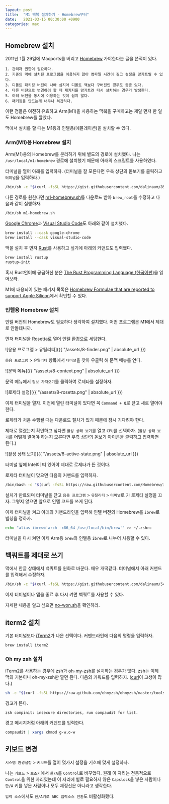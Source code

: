 ```yaml
---
layout: post
title:  "M1 맥북 설치하기 - Homebrew부터"
date:   2021-03-15 00:30:00 +0900
categories: mac
---
```


## Homebrew 설치

2011년 1월 29일에 Macports를 버리고 [Homebrew](https://brew.sh) 가야한다는 글을 쓴적이 있다.

```
1. 관리자 권한이 필요하다.
2. 기존의 맥에 설치된 프로그램을 이용하지 않아 컴파일 시간이 길고 설정을 망가트릴 수 있다.
3. 디폴트 패키징 버전이 나빠 심지어 디폴트 맥보다 구버전인 경우도 종종 있다.
4. 다른 버전으로 변경하려 할 때 패키지를 망가트려 다시 설치하는 경우가 발생한다.
5. 여러 버전을 동시에 이용하는 것이 쉽지 않다.
6. 패키징을 만드는게 너무나 복잡하다.
```

이런 점들은 여전히 유효하고 Arm(M1)을 사용하는 맥북을 구매하고는 제일 먼저 한 일도 Homebrew를 깔았다. 

맥에서 설치를 할 때는 M1용과 인텔용(에뮬레이션)을 설치할 수 있다.

### Arm(M1)용 Homebrew 설치

Arm(M1)용의 Homebrew를 분리하기 위해 별도의 경로에 설치했다. 나는 `/usr/local/m1-homebrew` 경로에 설치했기 때문에 아래의 스크립트를 사용하였다.

터미널을 열어 아래를 입력하자. (터미널을 잘 모른다면 우측 상단의 돋보기를 클릭하고 `터미널`을 입력하라.)

```sh
/bin/sh -c "$(curl -fsSL https://gist.githubusercontent.com/dalinaum/85cd0806d0d23272bc42a44375d19fbf/raw/7a198d0b90b70031ff0892c028e47a8abcf82f73/m1-homebrew.sh)"
```

다른 경로를 원한다면 [m1-homebrew.sh](/usr/local/m1-homebrew)를 다운로드 받아 `brew_root`를 수정하고 다음과 같이 실행하자.

```sh
/bin/sh m1-homebrew.sh
```

[Google Chrome](https://www.google.com/intl/ko/chrome/)과 [Visual Studio Code](https://code.visualstudio.com)도 아래와 같이 설치했다.

```sh
brew install --cask google-chrome
brew install --cask visual-studio-code
```

맥을 설치 후 먼저 [Rust](https://www.rust-lang.org)를 사용하고 싶기에 아래의 커맨드도 입력했다.

```sh
brew install rustup
rustup-init
```

혹시 Rust언어에 궁금하신 분은 [The Rust Programming Language (한국어판)](https://rinthel.github.io/rust-lang-book-ko/)을 읽어보라.

M1에 대응되어 있는 패키지 목록은 [Homebrew Formulae that are reported to support Apple Silicon](https://doesitarm.com/kind/homebrew/)에서 확인할 수 있다.

### 인텔용 Homebrew 설치

인텔 버전의 Homebrew도 필요하다 생각하여 설치했다. 어떤 프로그램은 M1에서 제대로 안돌테니까.

먼저 터미널을 Rosetta로 열어 인텔 환경으로 세팅한다.

![응용 프로그램 > 유틸리티]({{ "/assets/8-finder.png" | absolute_url }})

`응용 프로그램` > `유틸리티` 항목에서 `터미널`을 찾아 우클릭 해 문맥 메뉴를 연다.

![문맥 메뉴]({{ "/assets/8-context.png" | absolute_url }})

문맥 메뉴에서 `정보 가져오기`를 클릭하여 로제타를 설정하자.

![로제타 설정]({{ "/assets/8-rosetta.png" | absolute_url }})

이제 터미널을 열자. 이전에 열린 터미널이 있다면 꼭 `Command + Q`로 닫고 새로 열어야 한다.

로제타가 처음 수행될 때는 다운로드 절차가 있기 때문에 잠시 기다려야 한다.

제대로 열렸는지 확인하고 싶다면 `활성 상태 보기`를 열고 `CPU`를 선택하자. (`활성 상태 보기`를 어떻게 열어야 하는지 모른다면 우측 상단의 돋보기 아이콘을 클릭하고 입력하면 된다.)

![활성 상태 보기]({{ "/assets/8-active-state.png" | absolute_url }})

터미널 옆에 Intel이 떠 있어야 제대로 로제타가 뜬 것이다.

로제타 터미널이 맞으면 다음의 커맨드를 입력하자.

```sh
/bin/bash -c "$(curl -fsSL https://raw.githubusercontent.com/Homebrew/install/HEAD/install.sh)"
```

설치가 만료되며 터미널을 닫고 `응용 프로그램` > `유틸리티` > `터미널`로 가 로제타 설정을 끄자. 그렇지 않으면 앞으로 인텔 코드를 쓰게 된다.

이제 터미널을 켜고 아래의 커맨드라인을 입력해 인텔 버전의 Homebrew를 `ibrew`로 별칭을 정하자.

```sh
echo "alias ibrew='arch -x86_64 /usr/local/bin/brew'" >> ~/.zshrc
```

터미널을 다시 켜면 이제 Arm용 `brew`와 인텔용 `ibrew`로 나누어 사용할 수 있다.

## 백쿼트를 제대로 쓰기

맥에서 한글 상태에서 백쿼트를 원화로 바꾼다. 매우 개떡같다. 터미널에서 아래 커맨드를 입력해서 수정하자.

```sh
/bin/sh -c "$(curl -fsSL https://gist.githubusercontent.com/dalinaum/5440f140a68f91a197028eba083cf8bc/raw/4ea6f782167d81e3cf290e69a28d6d2b82a15ac6/no-won.sh)"
```

이제 터미널이나 앱을 종료 후 다시 켜면 백쿼트를 사용할 수 있다.

자세한 내용을 알고 싶으면 
[no-won.sh](https://gist.github.com/dalinaum/5440f140a68f91a197028eba083cf8bc)을 확인하라.

## iterm2 설치

기본 터미널보다 [iTerm2](https://iterm2.com)가 나은 선택이다. 커맨드라인에 다음의 명령을 입력하자.

```sh
brew install iterm2
```

### Oh my zsh 설치

iTerm2를 사용하는 경우에 zsh과 [oh-my-zsh](https://ohmyz.sh)를 설치하는 경우가 많다. zsh는 이제 맥의 기본이니 oh-my-zsh만 깔면 된다. 다음의 키워드를 입력하자. ([curl](https://curl.se)이 고생이 많다.)

```sh
sh -c "$(curl -fsSL https://raw.github.com/ohmyzsh/ohmyzsh/master/tools/install.sh)"
```

경고가 뜬다.

```
zsh compinit: insecure directories, run compaudit for list.
```

경고 메시지처럼 아래의 커맨드를 입력한다.

```sh
compaudit | xargs chmod g-w,o-w
```

## 키보드 변경

`시스템 환경설정` > `키보드`를 열어 몇가지 설정을 기호에 맞게 설정하자.

나는 `키보드` > `보조키`에서 `한/A`를 `Control`로 바꾸었다. 원래 이 자리는 전통적으로 `Control`을 위한 자리였는데 이 자리에 별로 필요하지 않은 `Capslock`을 넣은 사람이나 `한/A` 키를 넣은 사람이나 모두 제정신은 아니라고 생각한다.

`입력 소스`에서도 `한/A키로 ABC 입력소스 전환`도 비활성화했다.